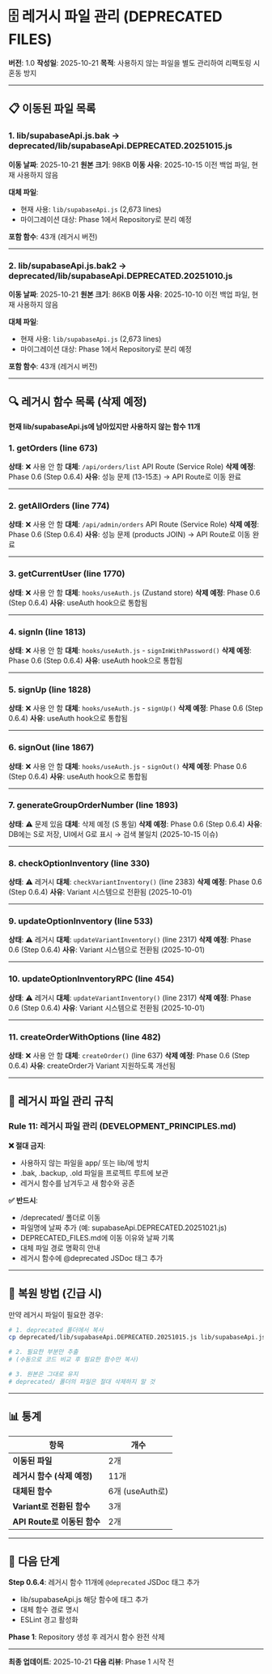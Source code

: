 # 🗄️ 레거시 파일 관리 (DEPRECATED FILES)

**버전**: 1.0
**작성일**: 2025-10-21
**목적**: 사용하지 않는 파일을 별도 관리하여 리팩토링 시 혼동 방지

---

## 📋 이동된 파일 목록

### 1. lib/supabaseApi.js.bak → deprecated/lib/supabaseApi.DEPRECATED.20251015.js

**이동 날짜**: 2025-10-21
**원본 크기**: 98KB
**이동 사유**: 2025-10-15 이전 백업 파일, 현재 사용하지 않음

**대체 파일**:
- 현재 사용: `lib/supabaseApi.js` (2,673 lines)
- 마이그레이션 대상: Phase 1에서 Repository로 분리 예정

**포함 함수**: 43개 (레거시 버전)

---

### 2. lib/supabaseApi.js.bak2 → deprecated/lib/supabaseApi.DEPRECATED.20251010.js

**이동 날짜**: 2025-10-21
**원본 크기**: 86KB
**이동 사유**: 2025-10-10 이전 백업 파일, 현재 사용하지 않음

**대체 파일**:
- 현재 사용: `lib/supabaseApi.js` (2,673 lines)
- 마이그레이션 대상: Phase 1에서 Repository로 분리 예정

**포함 함수**: 43개 (레거시 버전)

---

## 🔍 레거시 함수 목록 (삭제 예정)

**현재 lib/supabaseApi.js에 남아있지만 사용하지 않는 함수 11개**

### 1. getOrders (line 673)

**상태**: ❌ 사용 안 함
**대체**: `/api/orders/list` API Route (Service Role)
**삭제 예정**: Phase 0.6 (Step 0.6.4)
**사유**: 성능 문제 (13-15초) → API Route로 이동 완료

---

### 2. getAllOrders (line 774)

**상태**: ❌ 사용 안 함
**대체**: `/api/admin/orders` API Route (Service Role)
**삭제 예정**: Phase 0.6 (Step 0.6.4)
**사유**: 성능 문제 (products JOIN) → API Route로 이동 완료

---

### 3. getCurrentUser (line 1770)

**상태**: ❌ 사용 안 함
**대체**: `hooks/useAuth.js` (Zustand store)
**삭제 예정**: Phase 0.6 (Step 0.6.4)
**사유**: useAuth hook으로 통합됨

---

### 4. signIn (line 1813)

**상태**: ❌ 사용 안 함
**대체**: `hooks/useAuth.js` - `signInWithPassword()`
**삭제 예정**: Phase 0.6 (Step 0.6.4)
**사유**: useAuth hook으로 통합됨

---

### 5. signUp (line 1828)

**상태**: ❌ 사용 안 함
**대체**: `hooks/useAuth.js` - `signUp()`
**삭제 예정**: Phase 0.6 (Step 0.6.4)
**사유**: useAuth hook으로 통합됨

---

### 6. signOut (line 1867)

**상태**: ❌ 사용 안 함
**대체**: `hooks/useAuth.js` - `signOut()`
**삭제 예정**: Phase 0.6 (Step 0.6.4)
**사유**: useAuth hook으로 통합됨

---

### 7. generateGroupOrderNumber (line 1893)

**상태**: ⚠️ 문제 있음
**대체**: 삭제 예정 (S 통일)
**삭제 예정**: Phase 0.6 (Step 0.6.4)
**사유**: DB에는 S로 저장, UI에서 G로 표시 → 검색 불일치 (2025-10-15 이슈)

---

### 8. checkOptionInventory (line 330)

**상태**: ⚠️ 레거시
**대체**: `checkVariantInventory()` (line 2383)
**삭제 예정**: Phase 0.6 (Step 0.6.4)
**사유**: Variant 시스템으로 전환됨 (2025-10-01)

---

### 9. updateOptionInventory (line 533)

**상태**: ⚠️ 레거시
**대체**: `updateVariantInventory()` (line 2317)
**삭제 예정**: Phase 0.6 (Step 0.6.4)
**사유**: Variant 시스템으로 전환됨 (2025-10-01)

---

### 10. updateOptionInventoryRPC (line 454)

**상태**: ⚠️ 레거시
**대체**: `updateVariantInventory()` (line 2317)
**삭제 예정**: Phase 0.6 (Step 0.6.4)
**사유**: Variant 시스템으로 전환됨 (2025-10-01)

---

### 11. createOrderWithOptions (line 482)

**상태**: ❌ 사용 안 함
**대체**: `createOrder()` (line 637)
**삭제 예정**: Phase 0.6 (Step 0.6.4)
**사유**: createOrder가 Variant 지원하도록 개선됨

---

## 📝 레거시 파일 관리 규칙

### Rule 11: 레거시 파일 관리 (DEVELOPMENT_PRINCIPLES.md)

**❌ 절대 금지**:
- 사용하지 않는 파일을 app/ 또는 lib/에 방치
- .bak, .backup, .old 파일을 프로젝트 루트에 보관
- 레거시 함수를 남겨두고 새 함수와 공존

**✅ 반드시**:
- /deprecated/ 폴더로 이동
- 파일명에 날짜 추가 (예: supabaseApi.DEPRECATED.20251021.js)
- DEPRECATED_FILES.md에 이동 이유와 날짜 기록
- 대체 파일 경로 명확히 안내
- 레거시 함수에 @deprecated JSDoc 태그 추가

---

## 🔄 복원 방법 (긴급 시)

만약 레거시 파일이 필요한 경우:

```bash
# 1. deprecated 폴더에서 복사
cp deprecated/lib/supabaseApi.DEPRECATED.20251015.js lib/supabaseApi.js.restored

# 2. 필요한 부분만 추출
# (수동으로 코드 비교 후 필요한 함수만 복사)

# 3. 원본은 그대로 유지
# deprecated/ 폴더의 파일은 절대 삭제하지 말 것
```

---

## 📊 통계

| 항목 | 개수 |
|------|------|
| **이동된 파일** | 2개 |
| **레거시 함수 (삭제 예정)** | 11개 |
| **대체된 함수** | 6개 (useAuth로) |
| **Variant로 전환된 함수** | 3개 |
| **API Route로 이동된 함수** | 2개 |

---

## 🎯 다음 단계

**Step 0.6.4**: 레거시 함수 11개에 `@deprecated` JSDoc 태그 추가
- lib/supabaseApi.js 해당 함수에 태그 추가
- 대체 함수 경로 명시
- ESLint 경고 활성화

**Phase 1**: Repository 생성 후 레거시 함수 완전 삭제

---

**최종 업데이트**: 2025-10-21
**다음 리뷰**: Phase 1 시작 전
